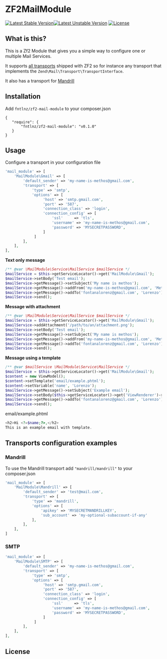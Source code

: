 # ZF2MailModule
[![Latest Stable Version](https://poser.pugx.org/fntlnz/zf2-mail-module/v/stable.svg)](https://packagist.org/packages/fntlnz/zf2-mail-module)[![Latest Unstable Version](https://poser.pugx.org/fntlnz/zf2-mail-module/v/unstable.svg)](https://packagist.org/packages/fntlnz/zf2-mail-module) [![License](https://poser.pugx.org/fntlnz/zf2-mail-module/license.svg)](https://packagist.org/packages/fntlnz/zf2-mail-module)

## What is this?
This is a Zf2 Module that gives you a simple way to configure one or multiple Mail Services.

It supports [all transports](https://github.com/zendframework/zf2/tree/master/library/Zend/Mail/Transport) shipped with ZF2
so for instance any transport that implements the `Zend\Mail\Transport\TransportInterface`.

It also has a transport for [Mandrill](http://mandrill.com)

## Installation

Add `fntlnz/zf2-mail-module` to your composer.json
```
{
   "require": {
       "fntlnz/zf2-mail-module": "v0.1.0"
   }
}
```

## Usage

Configure a transport in your configuration file


```php
'mail_module' => [
    'MailModule\Gmail' => [
        'default_sender' => 'my-name-is-methos@gmail.com',
        'transport' => [
            'type' => 'smtp',
            'options' => [
                 'host' => 'smtp.gmail.com',
                 'port' => '587',
                 'connection_class' => 'login',
                 'connection_config' => [
                     'ssl'     => 'tls',
                     'username' => 'my-name-is-methos@gmail.com',
                     'password' => 'MYSECRETPASSWORD',
                 ]
             ]
        ],
    ],
],
```

**Text only message**

```php
/** @var \MailModule\Service\MailService $mailService */
$mailService = $this->getServiceLocator()->get('MailModule\Gmail');
$mailService->setBody('Test email');
$mailService->getMessage()->setSubject('My name is methos');
$mailService->getMessage()->addFrom('my-name-is-methos@gmail.com', 'Methos');
$mailService->getMessage()->addTo('fontanalorenz@gmail.com', 'Lorenzo');
$mailService->send();
```

**Message with attachment**

```php
/** @var \MailModule\Service\MailService $mailService */
$mailService = $this->getServiceLocator()->get('MailModule\Gmail');
$mailService->addAttachment('/path/to/an/attachment.png');
$mailService->setBody('Test email');
$mailService->getMessage()->setSubject('My name is methos');
$mailService->getMessage()->addFrom('my-name-is-methos@gmail.com', 'Methos');
$mailService->getMessage()->addTo('fontanalorenz@gmail.com', 'Lorenzo');
$mailService->send();
```

**Message using a template**

```php
/** @var $mailService \MailModule\Service\MailService */
$mailService = $this->getServiceLocator()->get('MailModule\Gmail');
$content = new ViewModel();
$content->setTemplate('email/example.phtml');
$content->setVariable('name', 'Lorenzo');
$mailService->getMessage()->setSubject('Example email');
$mailService->setBody($this->getServiceLocator()->get('ViewRenderer')->render($content));
$mailService->getMessage()->addTo('fontanalorenz@gmail.com', 'Lorenzo');
$mailService->send();
```

email/example.phtml
```php
<h2>Hi <?=$name;?>,</h2>
This is an example email with template.
```

## Transports configuration examples

### Mandrill
To use the Mandrill transport add  `"mandrill/mandrill"` to your composer.json
```php
'mail_module' => [
    'MailModule\Mandrill' => [
        'default_sender' => 'test@mail.com',
        'transport' => [
            'type' => 'mandrill',
            'options' => [
                'apikey' => 'MYSECRETMANDRILLKEY',
                'sub_account' => 'my-optional-subaccount-if-any'
            ],
        ],
    ],
]
```

### SMTP

```php
'mail_module' => [
    'MailModule\SMTP' => [
        'default_sender' => 'my-name-is-methos@gmail.com',
        'transport' => [
            'type' => 'smtp',
            'options' => [
                 'host' => 'smtp.gmail.com',
                 'port' => '587',
                 'connection_class' => 'login',
                 'connection_config' => [
                     'ssl'     => 'tls',
                     'username' => 'my-name-is-methos@gmail.com',
                     'password' => 'MYSECRETPASSWORD',
                 ]
             ]
        ],
    ],
],
```


## License


